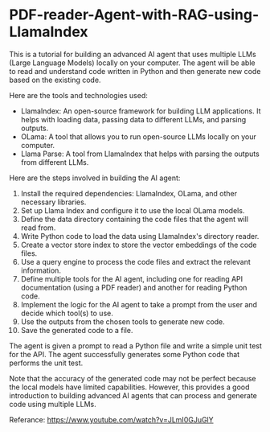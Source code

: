 # PDF-reader-Agent-with-RAG-using-LlamaIndex


This is a tutorial for building an advanced AI agent that uses multiple LLMs (Large Language Models) locally on your computer. The agent will be able to read and understand code written in Python and then generate new code based on the existing code.

Here are the tools and technologies used:
* LlamaIndex: An open-source framework for building LLM applications. It helps with loading data, passing data to different LLMs, and parsing outputs.
* OLama: A tool that allows you to run open-source LLMs locally on your computer.
* Llama Parse: A tool from LlamaIndex that helps with parsing the outputs from different LLMs.

Here are the steps involved in building the AI agent:
1. Install the required dependencies: LlamaIndex, OLama, and other necessary libraries.
2. Set up Llama Index and configure it to use the local OLama models.
3. Define the data directory containing the code files that the agent will read from.
4. Write Python code to load the data using LlamaIndex's directory reader.
5. Create a vector store index to store the vector embeddings of the code files.
6. Use a query engine to process the code files and extract the relevant information.
7. Define multiple tools for the AI agent, including one for reading API documentation (using a PDF reader) and another for reading Python code.
8. Implement the logic for the AI agent to take a prompt from the user and decide which tool(s) to use.
9. Use the outputs from the chosen tools to generate new code.
10. Save the generated code to a file.
 
 
The agent is given a prompt to read a Python file and write a simple unit test for the API. The agent successfully generates some Python code that performs the unit test.

Note that the accuracy of the generated code may not be perfect because the local models have limited capabilities. However, this provides a good introduction to building advanced AI agents that can process and generate code using multiple LLMs.

Referance:  https://www.youtube.com/watch?v=JLmI0GJuGlY
